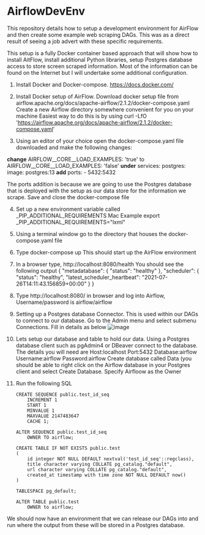 # AirflowDevEnv
This repository details how to setup a development environment for AirFlow and then create some example web scraping DAGs.  This was as a direct result of seeing a job advert with these specific requirements.

This setup is a fully Docker container based approach that will show how to install AitFlow, install additional Python libraries, setup Postgres database access to store screen scraped information. Most of the information can be found on the Internet but I will undertake some additional configuration.

1. Install Docker and Docker-compose. https://docs.docker.com/

2. Install Docker setup of AirFlow. Download docker setup file from airflow.apache.org/docs/apache-airflow/2.1.2/docker-compose.yaml
Create a new Airflow directory somewhere convenient for you on your machine
Easiest way to do this is by using curl -LfO 'https://airflow.apache.org/docs/apache-airflow/2.1.2/docker-compose.yaml'

3. Using an editor of your choice open the docker-compose.yaml file downloaded and make the following changes:

**change** 
      AIRFLOW__CORE__LOAD_EXAMPLES: 'true' to AIRFLOW__CORE__LOAD_EXAMPLES: 'false'
      **under** 
        services:
          postgres:
            image: postgres:13 
      **add**
            ports:
              - 5432:5432
    
The ports addition is because we are going to use the Postgres database that is deployed with the setup as our data store for the information we scrape.
Save and close the docker-compose file

4. Set up a new environment variable called _PIP_ADDITIONAL_REQUIREMENTS 
Mac Example
          export _PIP_ADDITIONAL_REQUIREMENTS="lxml"
          
5. Using a terminal window go to the directory that houses the docker-compose.yaml file

6. Type docker-compose up
This should start up the AirFlow environment

7. In a browser type, http://localhost:8080/health
You should see the following output
        {
            "metadatabase": {
                "status": "healthy"
            },
            "scheduler": {
                "status": "healthy",
                "latest_scheduler_heartbeat": "2021-07-26T14:11:43.156859+00:00"
            }
        }
        
 8. Type http://localhost:8080/ in browser and log into Airflow, Username/password is airflow/airflow
 9. Setting up a Postgres database Connector. This is used within our DAGs to connect to our database. Go to the Admin menu and select submenu Connections.
Fill in details as below
![image](https://user-images.githubusercontent.com/4700433/127004494-abbfc496-ba02-4506-a905-1eefa3f050f0.png)

10. Lets setup our database and table to hold our data. Using a Postgres database client such as pgAdmin4 or DBeaver connect to the database. The details you will need are Host:localhost Port:5432 Database:airflow Username:airflow Password:airflow
Create database called Data (you should be able to right click on the Airflow database in your Postgres client and select Create Database. Specify Airfloow as the Owner
11. Run the following SQL

        CREATE SEQUENCE public.test_id_seq
            INCREMENT 1
            START 1
            MINVALUE 1
            MAXVALUE 2147483647
            CACHE 1;
            
        ALTER SEQUENCE public.test_id_seq
            OWNER TO airflow;
            
        CREATE TABLE IF NOT EXISTS public.test
        (
            id integer NOT NULL DEFAULT nextval('test_id_seq'::regclass),
            title character varying COLLATE pg_catalog."default",
            url character varying COLLATE pg_catalog."default",
            created_at timestamp with time zone NOT NULL DEFAULT now()
        )

        TABLESPACE pg_default;

        ALTER TABLE public.test
            OWNER to airflow;


We should now have an environment that we can release our DAGs into and run where the output from these will be stored in a Postgres database.

          
